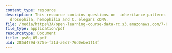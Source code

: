 ```yaml
---
content_type: resource
description: This resource contains questions on  inheritance patterns in alligators,
  drosophila, hemophilia and C. elegans cDNA.
file: /media/https%3A/open-learning-course-data-rc.s3.amazonaws.com/7-014-introductory-biology-spring-2005/285d479d875ef31da6d776d0ebe1f14f_ps6q_05.pdf
file_type: application/pdf
resourcetype: Document
title: ps6q_05.pdf
uid: 285d479d-875e-f31d-a6d7-76d0ebe1f14f
---
```

